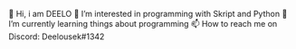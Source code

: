 👋 Hi, i am DEELO
👀 I’m interested in programming with Skript and Python
🌱 I’m currently learning things about programming
📫 How to reach me on Discord: Deelousek#1342
